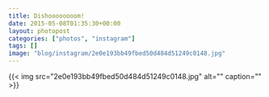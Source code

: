 ```yaml
---
title: Dishoooooooom!
date: 2015-05-08T01:35:30+00:00
layout: photopost
categories: ["photos", "instagram"]
tags: []
image: "blog/instagram/2e0e193bb49fbed50d484d51249c0148.jpg"
---
```


{{< img src="2e0e193bb49fbed50d484d51249c0148.jpg" alt="" caption="" >}}



